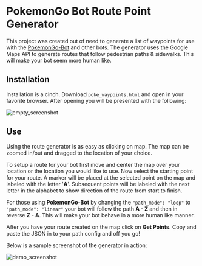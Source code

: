 # PokemonGo Bot Route Point Generator
This project was created out of need to generate a list of waypoints for use with the [PokemonGo-Bot](https://github.com/PokemonGoF/PokemonGo-Bot) and other bots. The generator uses the Google Maps API to generate routes that follow pedestrian paths & sidewalks. This will make your bot seem more human like.

## Installation
Installation is a cinch. Download `poke_waypoints.html` and open in your favorite browser. After opening you will be presented with the following:

![empty_screenshot](https://github.com/brandonhon/PokeBotWaypointGenerator/blob/master/empty_screenshot.png)

## Use
Using the route generator is as easy as clicking on map. The map can be zoomed in/out and dragged to the location of your choice.

To setup a route for your bot first move and center the map over your location or the location you would like to use. Now select the starting point for your route. A marker will be placed at the selected point on the map and labeled with the letter '**A**'. Subsequent points will be labeled with the next letter in the alphabet to show  direction of the route from start to finish.

For those using **PokemonGo-Bot** by changing the `"path_mode": "loop"` to `"path_mode": "linear"` your bot will follow the path **A - Z** and then in reverse **Z - A**. This will make your bot behave in a more human like manner.

After you have your route created on the map click on **Get Points**. Copy and paste the JSON in to your path config and off you go!

Below is a sample screenshot of the generator in action:

![demo_screenshot](https://github.com/brandonhon/PokeBotWaypointGenerator/blob/master/demo_screenshot.png)
